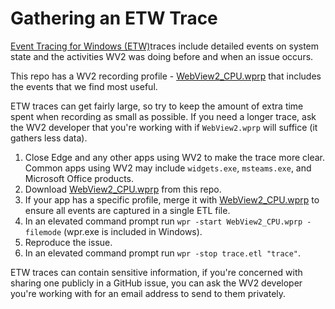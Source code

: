 # Gathering an ETW Trace
[Event Tracing for Windows (ETW)](https://learn.microsoft.com/en-us/windows-hardware/test/wpt/event-tracing-for-windows)traces include detailed events on system state and the activities WV2 was doing before and when an issue occurs.

This repo has a WV2 recording profile - [WebView2_CPU.wprp](resources/WebView2_CPU.wprp) that includes the events that we find most useful.

ETW traces can get fairly large, so try to keep the amount of extra time spent when recording as small as possible. If you need a longer trace, ask the WV2 developer that you're working with if `WebView2.wprp` will suffice (it gathers less data).

1. Close Edge and any other apps using WV2 to make the trace more clear. Common apps using WV2 may include `widgets.exe`, `msteams.exe`, and Microsoft Office products.
2. Download [WebView2_CPU.wprp](resources/WebView2_CPU.wprp) from this repo.
3. If your app has a specific profile, merge it with [WebView2_CPU.wprp](resources/WebView2_CPU.wprp) to ensure all events are captured in a single ETL file.
4. In an elevated command prompt run `wpr -start WebView2_CPU.wprp -filemode` (wpr.exe is included in Windows).
5. Reproduce the issue.
6. In an elevated command prompt run `wpr -stop trace.etl "trace"`.

ETW traces can contain sensitive information, if you're concerned with sharing one publicly in a GitHub issue, you can ask the WV2 developer you're working with for an email address to send to them privately.
